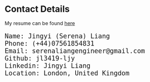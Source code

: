 # Contact Details

<font size=3>

 My resume can be found [here](https://github.com/jl3419-ljy/jl3419-ljy/blob/main/Jingyi%20Liang(Serena).pdf)

</font>

<font size=5>

    Name: Jingyi (Serena) Liang
    Phone: (+44)07561854831 
    Email: serenaliangengineer@gmail.com
    Github: jl3419-ljy
    Linkedin: Jingyi Liang
    Location: London, United Kingdom

</font>




